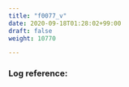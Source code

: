 ```yaml
---
title: "f0077_v"
date: 2020-09-18T01:28:02+99:00
draft: false
weight: 10770

---
```


### Log reference: <no value>

```
